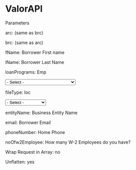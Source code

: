 # ValorAPI

Parameters

arc: (same as brc)

brc: (same as arc)

fName: Borrower First name

lName: Borrower Last Name	

loanPrograms: Emp

<select class="form-control input-sm" name="loanPrograms">
<option value="">- Select -</option> <optgroup label="Business Funding" id="loc">
  <option value="Emp">Employee Retention Tax Credit</option>
  <option value="ERT">ERTC Advance</option>
 </optgroup>
</select>

fileType: loc

<select class="form-control input-sm" name="fileType">
<option value="">- Select -</option>  <option value="loc">Business Funding</option>
</select>

entityName: Business Entity Name

email: Borrower Email

phoneNumber: Home Phone

noOfw2Employee: How many W-2 Employees do you have?


Wrap Request in Array: no

Unflatten: yes
